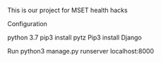 This is our project for MSET health hacks



Configuration

python 3.7
pip3 install pytz
Pip3 install Django


Run 
python3 manage.py runserver localhost:8000